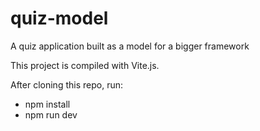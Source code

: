 # quiz-model
A quiz application built as a model for a bigger framework

This project is compiled with Vite.js.

After cloning this repo, run:
- npm install
- npm run dev
